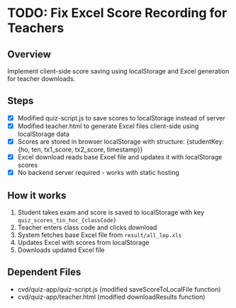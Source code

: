 # TODO: Fix Excel Score Recording for Teachers

## Overview
Implement client-side score saving using localStorage and Excel generation for teacher downloads.

## Steps
- [x] Modified quiz-script.js to save scores to localStorage instead of server
- [x] Modified teacher.html to generate Excel files client-side using localStorage data
- [x] Scores are stored in browser localStorage with structure: {studentKey: {ho, ten, tx1_score, tx2_score, timestamp}}
- [x] Excel download reads base Excel file and updates it with localStorage scores
- [x] No backend server required - works with static hosting

## How it works
1. Student takes exam and score is saved to localStorage with key `quiz_scores_tin_hoc_{classCode}`
2. Teacher enters class code and clicks download
3. System fetches base Excel file from `result/all_lop.xls`
4. Updates Excel with scores from localStorage
5. Downloads updated Excel file

## Dependent Files
- cvd/quiz-app/quiz-script.js (modified saveScoreToLocalFile function)
- cvd/quiz-app/teacher.html (modified downloadResults function)
